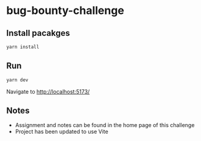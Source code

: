 # bug-bounty-challenge

## Install pacakges

```bash
yarn install
```

## Run

```bash
yarn dev
```

Navigate to [http://localhost:5173/](http://localhost:5173/)

## Notes

- Assignment and notes can be found in the home page of this challenge
- Project has been updated to use Vite
